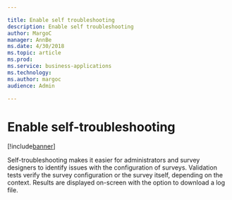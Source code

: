 ```yaml
---

title: Enable self troubleshooting
description: Enable self troubleshooting
author: MargoC
manager: AnnBe
ms.date: 4/30/2018
ms.topic: article
ms.prod: 
ms.service: business-applications
ms.technology: 
ms.author: margoc
audience: Admin

---
```

#  Enable self-troubleshooting 




[!include[banner](../../../includes/banner.md)]

Self-troubleshooting makes it easier for administrators and survey designers to
identify issues with the configuration of surveys. Validation tests verify the
survey configuration or the survey itself, depending on the context. Results are
displayed on-screen with the option to download a log file.
